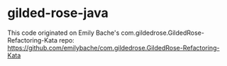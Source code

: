 # gilded-rose-java

This code originated on Emily Bache's com.gildedrose.GildedRose-Refactoring-Kata repo: https://github.com/emilybache/com.gildedrose.GildedRose-Refactoring-Kata

